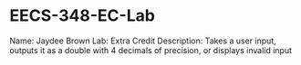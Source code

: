 # EECS-348-EC-Lab
Name: Jaydee Brown
Lab: Extra Credit
Description: Takes a user input, outputs it as a double with 4 decimals of precision, or displays invalid input
